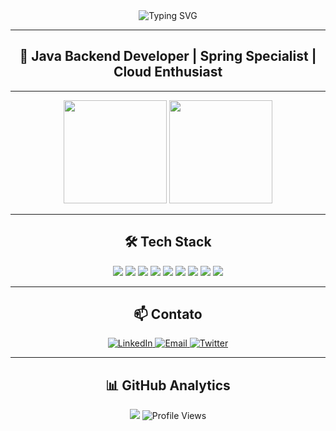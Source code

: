 <div align="center">

<img src="https://readme-typing-svg.demolab.com?font=Fira+Code&weight=600&size=26&duration=3000&pause=1000&color=C084FC&center=true&vCenter=true&width=600&lines=Felipe+Dev+-+Java+Architect;Spring+Specialist+-+Cloud+Enthusiast;Arquitetar,+Codar+e+Evoluir" alt="Typing SVG" />

---

## 🚀 Java Backend Developer | Spring Specialist | Cloud Enthusiast  

---

<img src="https://github-readme-stats.vercel.app/api?username=vengaa&show_icons=true&hide=issues&count_private=true&include_all_commits=true&bg_color=0F0F0F&title_color=C084FC&text_color=F1F5F9&icon_color=5EEAD4&border_color=0F0F0F" height="165"/>
<img src="https://github-readme-stats.vercel.app/api/top-langs/?username=vengaa&layout=compact&bg_color=0F0F0F&title_color=C084FC&text_color=F1F5F9&border_color=0F0F0F" height="165"/>

---

## 🛠 Tech Stack  

<div align="center">

<a href="#"><img src="https://img.shields.io/badge/Java-0F0F0F?style=for-the-badge&logo=openjdk&logoColor=C084FC" /></a>
<a href="#"><img src="https://img.shields.io/badge/Spring%20Boot-0F0F0F?style=for-the-badge&logo=springboot&logoColor=5EEAD4" /></a>
<a href="#"><img src="https://img.shields.io/badge/Hibernate-0F0F0F?style=for-the-badge&logo=hibernate&logoColor=FACC15" /></a>
<a href="#"><img src="https://img.shields.io/badge/Docker-0F0F0F?style=for-the-badge&logo=docker&logoColor=5EEAD4" /></a>
<a href="#"><img src="https://img.shields.io/badge/Kubernetes-0F0F0F?style=for-the-badge&logo=kubernetes&logoColor=C084FC" /></a>
<a href="#"><img src="https://img.shields.io/badge/AWS-0F0F0F?style=for-the-badge&logo=amazonaws&logoColor=FACC15" /></a>
<a href="#"><img src="https://img.shields.io/badge/PostgreSQL-0F0F0F?style=for-the-badge&logo=postgresql&logoColor=5EEAD4" /></a>
<a href="#"><img src="https://img.shields.io/badge/MySQL-0F0F0F?style=for-the-badge&logo=mysql&logoColor=5EEAD4" /></a>
<a href="#"><img src="https://img.shields.io/badge/MongoDB-0F0F0F?style=for-the-badge&logo=mongodb&logoColor=10B981" /></a>

</div>

---

## 📫 Contato  

<div align="center">

<a href="https://linkedin.com/in/seu-linkedin" target="_blank">
  <img src="https://img.shields.io/badge/%20-0F0F0F?style=for-the-badge&logo=linkedin&logoColor=C084FC&labelColor=0F0F0F" alt="LinkedIn"/>
</a>
<a href="mailto:seuemail@exemplo.com">
  <img src="https://img.shields.io/badge/%20-0F0F0F?style=for-the-badge&logo=gmail&logoColor=FACC15&labelColor=0F0F0F" alt="Email"/>
</a>
<a href="https://twitter.com/seu-twitter" target="_blank">
  <img src="https://img.shields.io/badge/%20-0F0F0F?style=for-the-badge&logo=x&logoColor=5EEAD4&labelColor=0F0F0F" alt="Twitter"/>
</a>

</div>

---

## 📊 GitHub Analytics

<img src="https://github-readme-activity-graph.vercel.app/graph?username=vengaa&bg_color=0F0F0F&color=C084FC&line=5EEAD4&point=FACC15&area_color=5EEAD4&area=true&hide_border=true"/>

<img src="https://komarev.com/ghpvc/?username=vengaa&label=Profile%20views&color=C084FC&style=flat" alt="Profile Views"/>

</div>
